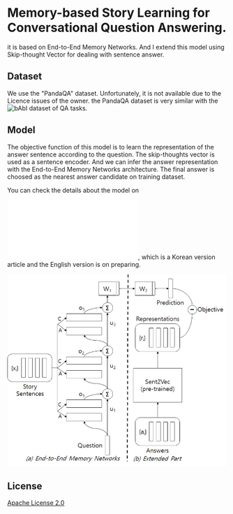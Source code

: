 # Memory-based Story Learning  for Conversational Question Answering.

it is based on End-to-End Memory Networks. And I extend this model using Skip-thought Vector for dealing with sentence answer. 

## Dataset

We use the "PandaQA" dataset. Unfortunately, it is not available due to the Licence issues of the owner. the PandaQA dataset is very similar with the ![bAbI dataset](https://research.fb.com/downloads/babi/) of QA tasks.

## Model

The objective function of this model is to learn the representation of the answer sentence according to the question. The skip-thoughts vector is used as a sentence encoder. And we can infer the answer representation with the End-to-End Memory Networks architecture. The final answer is choosed as the nearest answer candidate on training dataset.

You can check the details about the model on ![the article file](/article/KCC2016_article_final.pdf), which is a Korean version article and the English version is on preparing.

![Extended End-to-End Memory Network](/article/model.jpg?raw=true)

## License

[Apache License 2.0](http://www.apache.org/licenses/LICENSE-2.0)
